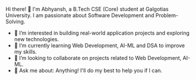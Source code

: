 Hi there! 👋
I'm Abhyansh, a B.Tech CSE (Core) student at Galgotias University. I am passionate about Software Development and Problem-Solving.
- 👀 I’m interested in building real-world application projects and exploring new technologies.
- 🌱 I’m currently learning Web Development, AI-ML and DSA to improve my skills. 
- 👯 I’m looking to collaborate on projects related to Web Development, AI-ML.
- 💬 Ask me about: Anything! I'll do my best to help you if I can.
